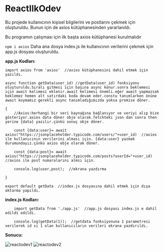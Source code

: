 # ReactIlkOdev
Bu projede kullanıcının kişisel bilgilerini ve postlarını çekmek için oluşturuldu. Bunun için de axios kütüphanesinden yararlanıldı.

Bu programın çalışması için ilk başta axios kütüphanesi kurulmalıdır

`
npm i axios
`
Daha ana dosya index.js ile kullanıcının verilerini çekmek için app.js dosyası oluşturuldu.

**app.js Kodları:**

```
import axios from 'axios'  //axios kütüphanesini dahil etmek için yazıldı.

async function getData(user_id) //getData(user_id) fonksiyonu oluşturuldu.Sıralı gitmesi için başına async konur.sonra beklemesi için await kelimesi eklenir.await kelimesi önemli.eğer await yapmazsak beklemez hemen alt satırdaki koda devam eder.constu tanımlarken önüne await koymamız gerekli async tanımladığımızda yoksa promise döner.

{
    //Axios:herhangi bir veri kaynağına bağlanıyor ve veriyi alıp bize gösteriyor.axios data döner obje olarak.fetchteki json dan sonra then yerine {data} yazılır.çünkü sonuç obje döner.
    
    const {data:user}= await axios("https://jsonplaceholder.typicode.com/users/"+user_id)  //axios ile kullanıcının verilerini alması için. {data:user} yazmak durumundayız.çünkü axios obje olarak döner.

    const {data:post}= await axios("https://jsonplaceholder.typicode.com/posts?userId="+user_id)  //axios ile post numaralarını almsı için.

    console.log(user,post);  //ekrana yazdırma

} 

export default getData  //index.js dosyasına dahil etmek için dışa aktarma yapıldı.
```

**index.js Kodları:**

```
    import getData from './app.js'  //app.js dosyası index.js e dahil edildi edildi.

    console.log(getData(1));  //getdata fonksiyonuna 1 parametresi verilerek id si 1 olan kullanıcıların verileri ekrana yazdırıldı.
```

**Sonucu:**

![reactodev1](https://user-images.githubusercontent.com/86554799/148622807-19bdbbab-cd42-4a91-b86a-d2463b7c0ee2.jpg)
![reactodev2](https://user-images.githubusercontent.com/86554799/148622449-fc051069-5ebd-4769-901e-653ae45225c6.jpg)




